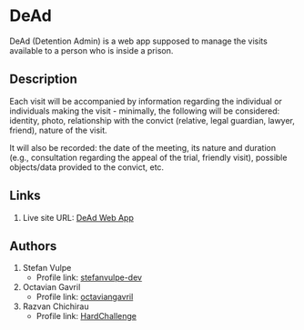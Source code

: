 # DeAd

DeAd (Detention Admin) is a web app supposed to manage the visits available to a person who is inside a prison.

## Description

Each visit will be accompanied by information regarding the individual or individuals making the visit - minimally, the following will be considered: identity, photo, relationship with the convict (relative, legal guardian, lawyer, friend), nature of the visit.

It will also be recorded: the date of the meeting, its nature and duration (e.g., consultation regarding the appeal of the trial, friendly visit), possible objects/data provided to the convict, etc.

## Links

1. Live site URL: [DeAd Web App](https://stefanvulpe-dev.github.io/Detention-Admin-Web-App/public/index.html)

## Authors

1. Stefan Vulpe
   - Profile link: [stefanvulpe-dev](https://github.com/stefanvulpe-dev)
2. Octavian Gavril
   - Profile link: [octaviangavril](https://github.com/octaviangavril)
3. Razvan Chichirau
   - Profile link: [HardChallenge](https://github.com/HardChallenge)

<!-- ## Acknowledgments

Inspiration, code snippets, etc.
* [awesome-readme](https://github.com/matiassingers/awesome-readme)
* [PurpleBooth](https://gist.github.com/PurpleBooth/109311bb0361f32d87a2)
* [dbader](https://github.com/dbader/readme-template)
* [zenorocha](https://gist.github.com/zenorocha/4526327)
* [fvcproductions](https://gist.github.com/fvcproductions/1bfc2d4aecb01a834b46) -->
